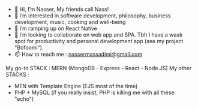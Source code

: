- 👋 Hi, I’m Nasser, My friends call Nass!
- 👀 I’m interested in software development, philosophy, business development, music, cooking and well-being
- 🌱 I’m ramping up on React Native 
- 💞️ I’m looking to collaborate on web app and SPA. Tbh I have a weak spot for productivity and personal development app (see my project "Bofoomi").
- 📫 How to reach me : nassermassadimi@gmail.com

My go-to STACK : MERN (MongoDB - Express - React - Node.JS)
My other STACKS :
- MEN with Template Engine (EJS most of the time)
- PHP + MySQL (if you really insist, PHP is killing me with all these "echo")
